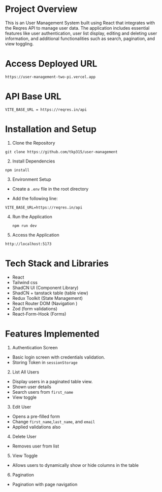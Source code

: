 # Project Overview

This is an User Management System built using React that integrates with the Reqres API to manage user data. The application includes essential features like user authentication, user list display, editing and deleting user information, and additional functionalities such as search, pagination, and view toggling.

# Access Deployed URL
```
https://user-management-two-pi.vercel.app
```

# API Base URL
```
VITE_BASE_URL = https://reqres.in/api
```
# Installation and Setup

1. Clone the Repository
```
git clone https://github.com/tkp315/user-management
```
2. Install Dependencies
```
npm install
```
3. Environment Setup
 - Create a `.env` file in the root directory

 - Add the following line:
 
 ```
 VITE_BASE_URL=https://reqres.in/api
 ```
4. Run the Application
   ```
   npm run dev
   ```
5. Access the Application
 ```
 http://localhost:5173
 ```

 # Tech Stack and Libraries

 - React 
 - Tailwind css 
 - ShadCN UI (Component Library)
 - ShadCN + tanstack table (table view)
 - Redux Toolkit (State Management)
 - React Router DOM (Navigation )
 - Zod (form validations)
 - React-Form-Hook (Forms)

# Features Implemented

1. Authentication Screen
- Basic login screen with credentials validation.
- Storing Token in `sessionStorage`

2. List All Users
- Display users in a paginated table view.
- Shown user details 
- Search users from `first_name`
- View toggle 

3. Edit User
- Opens a pre-filled form 
- Change `first_name`,`last_name`, and `email` 
- Applied validations also

4. Delete User 
- Removes user from list

5. View Toggle
- Allows users to dynamically show or hide columns in the table
6. Pagination
- Pagination with page navigation

